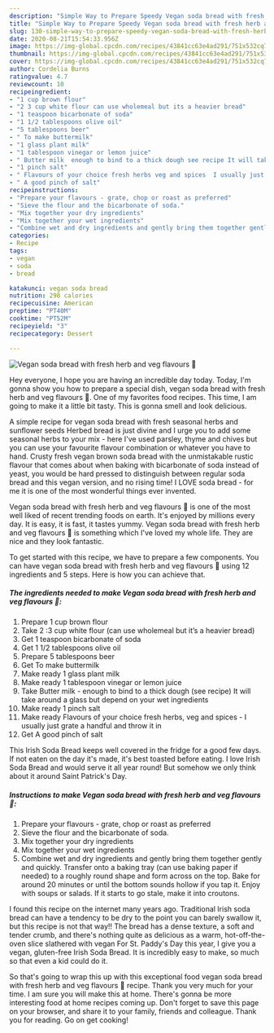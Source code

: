 ```yaml
---
description: "Simple Way to Prepare Speedy Vegan soda bread with fresh herb and veg flavours 🌱"
title: "Simple Way to Prepare Speedy Vegan soda bread with fresh herb and veg flavours 🌱"
slug: 130-simple-way-to-prepare-speedy-vegan-soda-bread-with-fresh-herb-and-veg-flavours
date: 2020-08-21T15:54:33.956Z
image: https://img-global.cpcdn.com/recipes/43841cc63e4ad291/751x532cq70/vegan-soda-bread-with-fresh-herb-and-veg-flavours-🌱-recipe-main-photo.jpg
thumbnail: https://img-global.cpcdn.com/recipes/43841cc63e4ad291/751x532cq70/vegan-soda-bread-with-fresh-herb-and-veg-flavours-🌱-recipe-main-photo.jpg
cover: https://img-global.cpcdn.com/recipes/43841cc63e4ad291/751x532cq70/vegan-soda-bread-with-fresh-herb-and-veg-flavours-🌱-recipe-main-photo.jpg
author: Cordelia Burns
ratingvalue: 4.7
reviewcount: 10
recipeingredient:
- "1 cup brown flour"
- "2 3 cup white flour can use wholemeal but its a heavier bread"
- "1 teaspoon bicarbonate of soda"
- "1 1/2 tablespoons olive oil"
- "5 tablespoons beer"
- " To make buttermilk"
- "1 glass plant milk"
- "1 tablespoon vinegar or lemon juice"
- " Butter milk  enough to bind to a thick dough see recipe It will take around a glass but depend on your wet ingredients"
- "1 pinch salt"
- " Flavours of your choice fresh herbs veg and spices  I usually just grate a handful and throw it in"
- " A good pinch of salt"
recipeinstructions:
- "Prepare your flavours - grate, chop or roast as preferred"
- "Sieve the flour and the bicarbonate of soda."
- "Mix together your dry ingredients"
- "Mix together your wet ingredients"
- "Combine wet and dry ingredients and gently bring them together gently and quickly. Transfer onto a baking tray (can use baking paper if needed) to a roughly round shape and form across on the top. Bake for around 20 minutes or until the bottom sounds hollow if you tap it. Enjoy with soups or salads. If it starts to go stale, make it into croutons."
categories:
- Recipe
tags:
- vegan
- soda
- bread

katakunci: vegan soda bread 
nutrition: 298 calories
recipecuisine: American
preptime: "PT40M"
cooktime: "PT52M"
recipeyield: "3"
recipecategory: Dessert

---
```



![Vegan soda bread with fresh herb and veg flavours 🌱](https://img-global.cpcdn.com/recipes/43841cc63e4ad291/751x532cq70/vegan-soda-bread-with-fresh-herb-and-veg-flavours-🌱-recipe-main-photo.jpg)

Hey everyone, I hope you are having an incredible day today. Today, I'm gonna show you how to prepare a special dish, vegan soda bread with fresh herb and veg flavours 🌱. One of my favorites food recipes. This time, I am going to make it a little bit tasty. This is gonna smell and look delicious.

A simple recipe for vegan soda bread with fresh seasonal herbs and sunflower seeds Herbed bread is just divine and I urge you to add some seasonal herbs to your mix - here I&#39;ve used parsley, thyme and chives but you can use your favourite flavour combination or whatever you have to hand. Crusty fresh vegan brown soda bread with the unmistakable rustic flavour that comes about when baking with bicarbonate of soda instead of yeast, you would be hard pressed to distinguish between regular soda bread and this vegan version, and no rising time! I LOVE soda bread - for me it is one of the most wonderful things ever invented.

Vegan soda bread with fresh herb and veg flavours 🌱 is one of the most well liked of recent trending foods on earth. It's enjoyed by millions every day. It is easy, it is fast, it tastes yummy. Vegan soda bread with fresh herb and veg flavours 🌱 is something which I've loved my whole life. They are nice and they look fantastic.


To get started with this recipe, we have to prepare a few components. You can have vegan soda bread with fresh herb and veg flavours 🌱 using 12 ingredients and 5 steps. Here is how you can achieve that.

<!--inarticleads1-->

##### The ingredients needed to make Vegan soda bread with fresh herb and veg flavours 🌱:

1. Prepare 1 cup brown flour
1. Take 2 :3 cup white flour (can use wholemeal but it’s a heavier bread)
1. Get 1 teaspoon bicarbonate of soda
1. Get 1 1/2 tablespoons olive oil
1. Prepare 5 tablespoons beer
1. Get  To make buttermilk
1. Make ready 1 glass plant milk
1. Make ready 1 tablespoon vinegar or lemon juice
1. Take  Butter milk - enough to bind to a thick dough (see recipe) It will take around a glass but depend on your wet ingredients
1. Make ready 1 pinch salt
1. Make ready  Flavours of your choice fresh herbs, veg and spices - I usually just grate a handful and throw it in
1. Get  A good pinch of salt


This Irish Soda Bread keeps well covered in the fridge for a good few days. If not eaten on the day it&#39;s made, it&#39;s best toasted before eating. I love Irish Soda Bread and would serve it all year round! But somehow we only think about it around Saint Patrick&#39;s Day. 

<!--inarticleads2-->

##### Instructions to make Vegan soda bread with fresh herb and veg flavours 🌱:

1. Prepare your flavours - grate, chop or roast as preferred
1. Sieve the flour and the bicarbonate of soda.
1. Mix together your dry ingredients
1. Mix together your wet ingredients
1. Combine wet and dry ingredients and gently bring them together gently and quickly. Transfer onto a baking tray (can use baking paper if needed) to a roughly round shape and form across on the top. Bake for around 20 minutes or until the bottom sounds hollow if you tap it. Enjoy with soups or salads. If it starts to go stale, make it into croutons.


I found this recipe on the internet many years ago. Traditional Irish soda bread can have a tendency to be dry to the point you can barely swallow it, but this recipe is not that way!! The bread has a dense texture, a soft and tender crumb, and there&#39;s nothing quite as delicious as a warm, hot-off-the-oven slice slathered with vegan For St. Paddy&#39;s Day this year, I give you a vegan, gluten-free Irish Soda Bread. It is incredibly easy to make, so much so that even a kid could do it. 

So that's going to wrap this up with this exceptional food vegan soda bread with fresh herb and veg flavours 🌱 recipe. Thank you very much for your time. I am sure you will make this at home. There's gonna be more interesting food at home recipes coming up. Don't forget to save this page on your browser, and share it to your family, friends and colleague. Thank you for reading. Go on get cooking!

